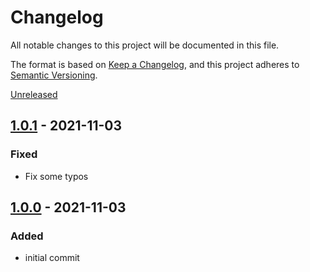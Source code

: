 # Changelog
All notable changes to this project will be documented in this file.

The format is based on [Keep a Changelog](https://keepachangelog.com/en/1.0.0/),
and this project adheres to [Semantic Versioning](https://semver.org/spec/v2.0.0.html).

[Unreleased]

## [1.0.1] - 2021-11-03

### Fixed
- Fix some typos

## [1.0.0] - 2021-11-03

### Added
- initial commit

[Unreleased]: https://github.com/alienlebarge/droid-grille/compare/v1.0.1...HEAD
[1.0.1]: https://github.com/alienlebarge/droid-grille/compare/v1.0.0...v1.0.1
[1.0.0]: https://github.com/alienlebarge/droid-grille/releases/tag/v1.0.0
